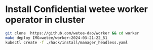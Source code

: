 # Install Confidential wetee worker operator in cluster

```bash
git clone  https://github.com/wetee-dao/worker && cd worker
make deploy IMG=wetee/worker:2024-03-21-22_51
kubectl create -f ./hack/install/manager_headless.yaml
```
